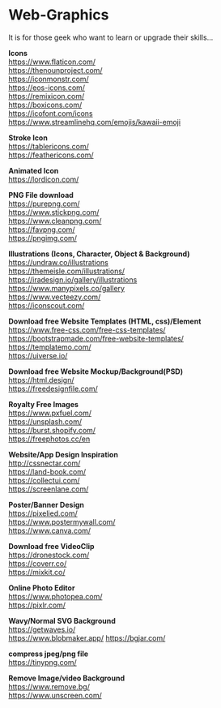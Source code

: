 # Web-Graphics

It is for those geek who want to learn or upgrade their skills...

<strong>Icons</strong><br/>
https://www.flaticon.com/<br/>
https://thenounproject.com/<br/>
https://iconmonstr.com/<br/>
https://eos-icons.com/<br/>
https://remixicon.com/<br/>
https://boxicons.com/<br/>
https://icofont.com/icons<br/>
https://www.streamlinehq.com/emojis/kawaii-emoji<br/>

<strong>Stroke Icon</strong><br/>
https://tablericons.com/<br/>
https://feathericons.com/<br/>

<strong>Animated Icon</strong><br/>
https://lordicon.com/<br/>

<strong>PNG File download</strong><br/>
https://purepng.com/<br/>
https://www.stickpng.com/<br/>
https://www.cleanpng.com/<br/>
https://favpng.com/<br/>
https://pngimg.com/<br/>

<strong>Illustrations (Icons, Character, Object & Background)</strong><br/>
https://undraw.co/illustrations<br/>
https://themeisle.com/illustrations/<br/>
https://iradesign.io/gallery/illustrations<br/>
https://www.manypixels.co/gallery<br/>
https://www.vecteezy.com/<br/>
https://iconscout.com/<br/>

<strong>Download free Website Templates (HTML, css)/Element</strong><br/>
https://www.free-css.com/free-css-templates/<br/>
https://bootstrapmade.com/free-website-templates/<br/>
https://templatemo.com/<br/>
https://uiverse.io/

<strong>Download free Website Mockup/Background(PSD)</strong><br/>
https://html.design/<br/>
https://freedesignfile.com/<br/>

<strong>Royalty Free Images</strong><br/>
https://www.pxfuel.com/<br/>
https://unsplash.com/<br/>
https://burst.shopify.com/<br/>
https://freephotos.cc/en<br/>

<strong>Website/App Design Inspiration</strong><br/>
http://cssnectar.com/<br/>
https://land-book.com/<br/>
https://collectui.com/<br/>
https://screenlane.com/<br/>

<strong>Poster/Banner Design</strong><br/>
https://pixelied.com/<br/>
https://www.postermywall.com/<br/>
https://www.canva.com/<br/>

<strong>Download free VideoClip</strong><br/>
https://dronestock.com/<br/>
https://coverr.co/<br/>
https://mixkit.co/<br/>

<strong>Online Photo Editor</strong><br/>
https://www.photopea.com/<br/>
https://pixlr.com/<br/>

<strong>Wavy/Normal SVG Background</strong><br/>
https://getwaves.io/<br/>
https://www.blobmaker.app/
https://bgjar.com/

<strong>compress jpeg/png file</strong><br/>
https://tinypng.com/<br/>

<strong>Remove Image/video Background</strong><br/>
https://www.remove.bg/<br/>
https://www.unscreen.com/<br/>
